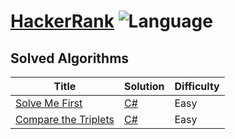 # [HackerRank](https://www.hackerrank.com/benstick) ![Language](https://img.shields.io/badge/language-C%23-orange.svg)

## Solved Algorithms

| Title | Solution | Difficulty |
| ----- | -------- | ---------- |
[Solve Me First](https://www.hackerrank.com/challenges/solve-me-first/problem) | [C#](./algorithms/c%23/solvemefirst/solvemefirst.cs)|Easy|
[Compare the Triplets](https://www.hackerrank.com/challenges/compare-the-triplets/problem) | [C#](./algorithms/c%23/comparethetriplets/comparethetriplets.cs)|Easy|
